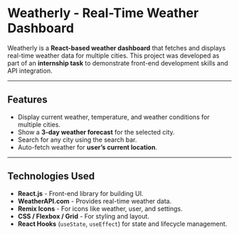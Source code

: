 # Weatherly - Real-Time Weather Dashboard

Weatherly is a **React-based weather dashboard** that fetches and displays real-time weather data for multiple cities. This project was developed as part of an **internship task** to demonstrate front-end development skills and API integration.

---

## Features
- Display current weather, temperature, and weather conditions for multiple cities.
- Show a **3-day weather forecast** for the selected city.
- Search for any city using the search bar.
- Auto-fetch weather for **user’s current location**.

---

## Technologies Used
- **React.js** - Front-end library for building UI.
- **WeatherAPI.com** - Provides real-time weather data.
- **Remix Icons** - For icons like weather, user, and settings.
- **CSS / Flexbox / Grid** - For styling and layout.
- **React Hooks** (`useState`, `useEffect`) for state and lifecycle management.

